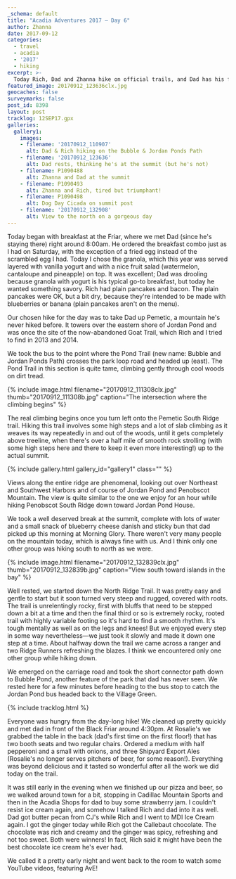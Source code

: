 ```yaml
---
_schema: default
title: "Acadia Adventures 2017 – Day 6"
author: Zhanna
date: 2017-09-12
categories:
  - travel
  - acadia
  - '2017'
  - hiking
excerpt: >-
  Today Rich, Dad and Zhanna hike on official trails, and Dad has his first Rosalie's pizza in two years.
featured_image: 20170912_123636clx.jpg
geocaches: false
surveymarks: false
post_id: 8398
layout: post
tracklog: 12SEP17.gpx
galleries:
  gallery1:
    images:
    - filename: '20170912_110907'
      alt: Dad & Rich hiking on the Bubble & Jordan Ponds Path
    - filename: '20170912_123636'
      alt: Dad rests, thinking he's at the summit (but he's not)
    - filename: P1090488
      alt: Zhanna and Dad at the summit   
    - filename: P1090493
      alt: Zhanna and Rich, tired but triumphant!
    - filename: P1090498
      alt: Dog Day Cicada on summit post
    - filename: '20170912_132908'
      alt: View to the north on a gorgeous day           
---
```


Today began with breakfast at the Friar, where we met Dad (since he's staying there) right around 8:00am. <!-- Actually, he was already outside waiting for us when we walked down.--> He ordered the breakfast combo just as I had on Saturday, with the exception of a fried egg instead of the scrambled egg I had. Today I chose the granola, which this year was served layered with vanilla yogurt and with a nice fruit salad (watermelon, cantaloupe and pineapple) on top. It was excellent; Dad was drooling because granola with yogurt is his typical go-to breakfast, but today he wanted something savory. Rich had plain pancakes and bacon. The plain pancakes were OK, but a bit dry, because they're intended to be made with blueberries or banana (plain pancakes aren't on the menu).
 
Our chosen hike for the day was to take Dad up Pemetic, a mountain he's never hiked before. It towers over the eastern shore of Jordan Pond and was once the site of the now-abandoned Goat Trail, which Rich and I tried to find in 2013 and 2014. 

We took the bus to the point where the Pond Trail (new name: Bubble and Jordan Ponds Path) crosses the park loop road and headed up (east). The Pond Trail in this section is quite tame, climbing gently through cool woods on dirt tread. 

{% include image.html filename="20170912_111308clx.jpg" thumb="20170912_111308b.jpg" caption="The intersection where the climbing begins" %}

The real climbing begins once you turn left onto the Pemetic South Ridge trail. Hiking this trail involves some high steps and a lot of slab climbing as it weaves its way repeatedly in and out of the woods, until it gets completely above treeline, when there's over a half mile of smooth rock strolling (with some high steps here and there to keep it even more interesting!) up to the actual summit. 

{% include gallery.html gallery_id="gallery1" class="" %}

Views along the entire ridge are phenomenal, looking out over Northeast and Southwest Harbors and of course of Jordan Pond and Penobscot Mountain. The view is quite similar to the one we enjoy for an hour while hiking Penobscot South Ridge down toward Jordan Pond House.

We took a well deserved break at the summit, complete with lots of water and a small snack of blueberry cheese danish and sticky bun that dad picked up this morning at Morning Glory. There weren't very many people on the mountain today, which is always fine with us. And I think only one other group was hiking south to north as we were.

{% include image.html filename="20170912_132839clx.jpg" thumb="20170912_132839b.jpg" caption="View south toward islands in the bay" %}

Well rested, we started down the North Ridge Trail. It was pretty easy and gentle to start but it soon turned very steep and rugged, covered with roots. The trail is unrelentingly rocky, first with bluffs that need to be stepped down a bit at a time and then the final third or so is extremely rocky, rooted trail with highly variable footing so it's hard to find a smooth rhythm. It's tough mentally as well as on the legs and knees! But we enjoyed every step in some way nevertheless—we just took it slowly and made it down one step at a time. About halfway down the trail we came across a ranger and two Ridge Runners refreshing the blazes. I think we encountered only one other group while hiking down. 

We emerged on the carriage road and took the short connector path down to Bubble Pond, another feature of the park that dad has never seen. We rested here for a few minutes before heading to the bus stop to catch the Jordan Pond bus headed back to the Village Green.  

{% include tracklog.html %}

Everyone was hungry from the day-long hike! We cleaned up pretty quickly and met dad in front of the Black Friar around 4:30pm. At Rosalie's we grabbed the table in the back (dad's first time on the first floor!) that has two booth seats and two regular chairs. Ordered a medium with half pepperoni and a small with onions, and three Shipyard Export Ales (Rosalie's no longer serves pitchers of beer, for some reason!). Everything was beyond delicious and it tasted so wonderful after all the work we did today on the trail.

It was still early in the evening when we finished up our pizza and beer, so we walked around town for a bit, stopping in Cadillac Mountain Sports and then in the Acadia Shops for dad to buy some strawberry jam. I couldn't resist ice cream again, and somehow I talked Rich and dad into it as well. Dad got butter pecan from CJ's while Rich and I went to MDI Ice Cream again. I got the ginger today while Rich got the Callebaut chocolate. The chocolate was rich and creamy and the ginger was spicy, refreshing and not too sweet. Both were winners!  In fact, Rich said it might have been the best chocolate ice cream he's ever had.

We called it a pretty early night and went back to the room to watch some YouTube videos, featuring AvE!
